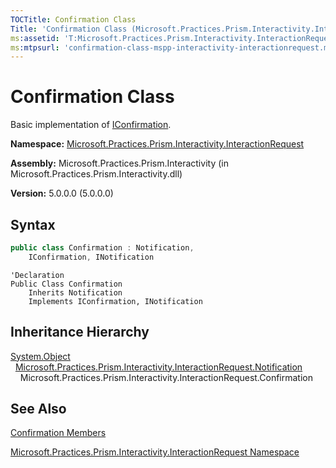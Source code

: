 ```yaml
---
TOCTitle: Confirmation Class
Title: 'Confirmation Class (Microsoft.Practices.Prism.Interactivity.InteractionRequest)'
ms:assetid: 'T:Microsoft.Practices.Prism.Interactivity.InteractionRequest.Confirmation'
ms:mtpsurl: 'confirmation-class-mspp-interactivity-interactionrequest.md'
---
```


# Confirmation Class

Basic implementation of [IConfirmation](/patterns-practices/reference/iconfirmation-interface-mspp-interactivity-interactionrequest).

**Namespace:** [Microsoft.Practices.Prism.Interactivity.InteractionRequest](/patterns-practices/reference/mspp-interactivity-interactionrequest-namespace)

**Assembly:** Microsoft.Practices.Prism.Interactivity (in Microsoft.Practices.Prism.Interactivity.dll)

**Version:** 5.0.0.0 (5.0.0.0)

## Syntax

```C#
public class Confirmation : Notification, 
	IConfirmation, INotification
```
```VB
'Declaration
Public Class Confirmation
	Inherits Notification
	Implements IConfirmation, INotification
```

## Inheritance Hierarchy

[System.Object](http://msdn.microsoft.com/en-us/library/e5kfa45b)  
  [Microsoft.Practices.Prism.Interactivity.InteractionRequest.Notification](/patterns-practices/reference/notification-class-mspp-interactivity-interactionrequest)  
    Microsoft.Practices.Prism.Interactivity.InteractionRequest.Confirmation

## See Also

[Confirmation Members](/patterns-practices/reference/notification-class-mspp-interactivity-interactionrequest)

[Microsoft.Practices.Prism.Interactivity.InteractionRequest Namespace](/patterns-practices/reference/notification-class-mspp-interactivity-interactionrequest)